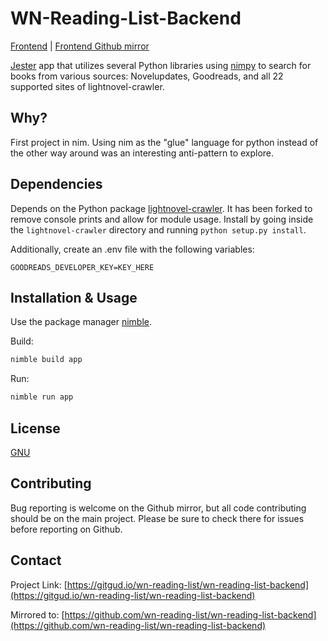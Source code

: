 # WN-Reading-List-Backend

[Frontend](https://gitgud.io/wn-reading-list/wn-reading-list-frontend/) | [Frontend Github mirror](https://github.com/wn-reading-list/wn-reading-list-frontend)

[Jester](https://github.com/dom96/jester) app that utilizes several Python libraries using [nimpy](https://github.com/yglukhov/nimpy) to search for books from various sources: Novelupdates, Goodreads, and all 22 supported sites of lightnovel-crawler.

## Why?

First project in nim. Using nim as the "glue" language for python instead of the other way around was an interesting anti-pattern to explore.

## Dependencies

Depends on the Python package [lightnovel-crawler](https://github.com/drewbitt/lightnovel-crawler). It has been forked to remove console prints and allow for module usage. Install by going inside the `lightnovel-crawler` directory and running `python setup.py install`.

Additionally, create an .env file with the following variables:

```
GOODREADS_DEVELOPER_KEY=KEY_HERE
```

## Installation & Usage

Use the package manager [nimble](https://pip.pypa.io/en/stable/).

Build:

``` bash
nimble build app
```

Run:

```bash
nimble run app
```

## License

[GNU](LICENSE.md)

## Contributing

Bug reporting is welcome on the Github mirror, but all code contributing should be on the main project. Please be sure to check there for issues before reporting on Github.

## Contact

Project Link: [https://gitgud.io/wn-reading-list/wn-reading-list-backend](https://gitgud.io/wn-reading-list/wn-reading-list-backend)

Mirrored to: [https://github.com/wn-reading-list/wn-reading-list-backend](https://github.com/wn-reading-list/wn-reading-list-backend)
